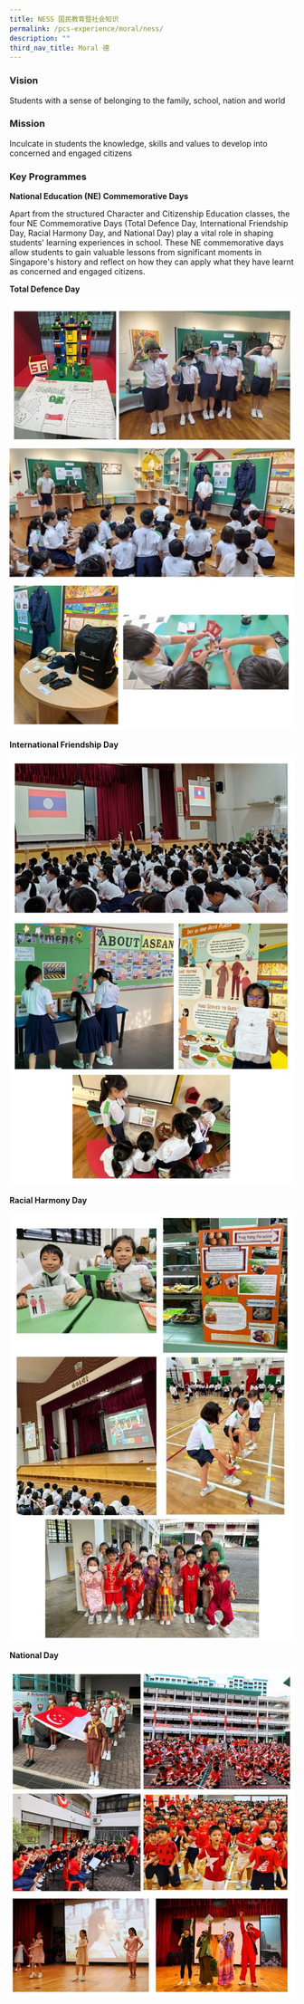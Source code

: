 ```yaml
---
title: NESS 国民教育暨社会知识
permalink: /pcs-experience/moral/ness/
description: ""
third_nav_title: Moral 德
---
```

### Vision

Students with a sense of belonging to the family, school, nation and world

### Mission

Inculcate in students the knowledge, skills and values to develop into concerned and engaged citizens


### Key Programmes

**National Education (NE) Commemorative Days**

Apart from the structured Character and Citizenship Education classes, the four NE Commemorative Days (Total Defence Day, International Friendship Day, Racial Harmony Day, and National Day) play a vital role in shaping students' learning experiences in school. These NE commemorative days allow students to gain valuable lessons from significant moments in Singapore's history and reflect on how they can apply what they have learnt as concerned and engaged citizens.

**Total Defence Day**

![](/images/total%20defence%20day.jpg)

**International Friendship Day**

![](/images/international%20friendship%20day.jpg)

**Racial Harmony Day**

![](/images/racial%20harmony%20day.jpg)

**National Day**

![](/images/national%20day.jpg)